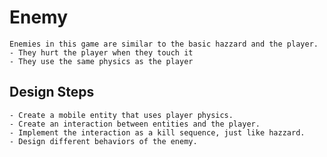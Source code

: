 # Enemy

    Enemies in this game are similar to the basic hazzard and the player.
    - They hurt the player when they touch it
    - They use the same physics as the player

## Design Steps
    
    - Create a mobile entity that uses player physics.
    - Create an interaction between entities and the player.
    - Implement the interaction as a kill sequence, just like hazzard.
    - Design different behaviors of the enemy.
